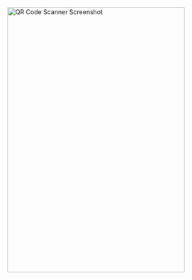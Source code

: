 

<img src="https://github.com/user-attachments/assets/47a88825-6d3e-4a83-ab65-a50a923897ce" width="400" height="600" alt="QR Code Scanner Screenshot">


